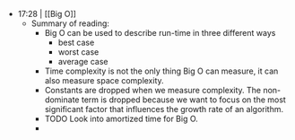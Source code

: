 - 17:28 |  [[Big O]]
	- Summary of reading:
		- Big O can be used to describe run-time in three different ways
			- best case
			- worst case
			- average case
		- Time complexity is not the only thing Big O can measure, it can also measure space complexity.
		- Constants are dropped when we measure complexity.  The non-dominate term is dropped because we want to focus on the most significant factor that influences the growth rate of an algorithm.
		- TODO Look into amortized time for Big O.
		-